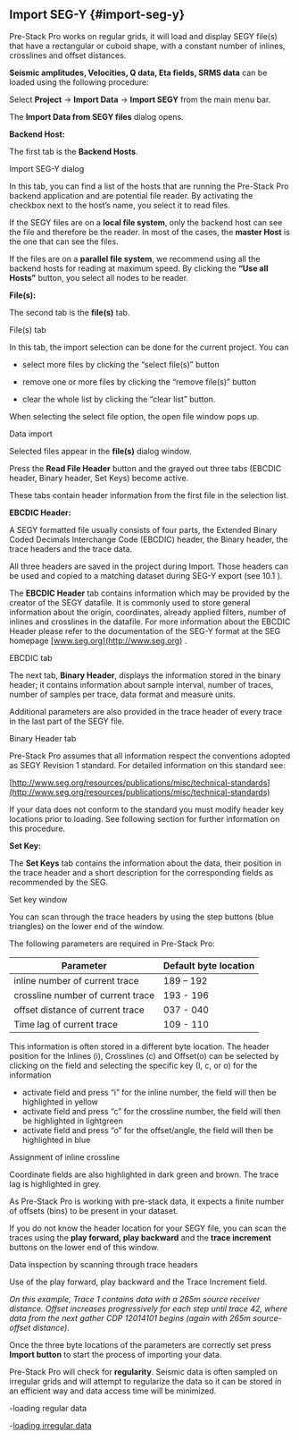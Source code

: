 ## Import SEG-Y {#import-seg-y}

Pre-Stack Pro works on regular grids, it will load and display SEGY file(s) that have a rectangular or cuboid shape, with a constant number of inlines, crosslines and offset distances.

**Seismic amplitudes, Velocities, Q data, Eta fields, SRMS data** can be loaded using the following procedure:

Select **Project** → **Import Data** → **Import SEGY** from the main menu bar.

The **Import Data from SEGY files** dialog opens.

**Backend Host:**

The first tab is the **Backend Hosts**.

Import SEG-Y dialog

In this tab, you can find a list of the hosts that are running the Pre-Stack Pro backend application and are potential file reader. By activating the checkbox next to the host’s name, you select it to read files.

If the SEGY files are on a **local file system**, only the backend host can see the file and therefore be the reader. In most of the cases, the **master Host** is the one that can see the files.

If the files are on a **parallel file system**, we recommend using all the backend hosts for reading at maximum speed. By clicking the **“Use all Hosts”** button, you select all nodes to be reader.

**File(s):**

The second tab is the **file(s)** tab.

File(s) tab

In this tab, the import selection can be done for the current project. You can

- select more files by clicking the “select file(s)” button

- remove one or more files by clicking the “remove file(s)” button

- clear the whole list by clicking the “clear list” button.

When selecting the select file option, the open file window pops up.

Data import

Selected files appear in the **file(s)** dialog window.

Press the **Read File Header** button and the grayed out three tabs (EBCDIC header, Binary header, Set Keys) become active.

These tabs contain header information from the first file in the selection list.

**EBCDIC Header:**

A SEGY formatted file usually consists of four parts, the Extended Binary Coded Decimals Interchange Code (EBCDIC) header, the Binary header, the trace headers and the trace data.

All three headers are saved in the project during Import. Those headers can be used and copied to a matching dataset during SEG-Y export (see 10.1 ).

The **EBCDIC Header** tab contains information which may be provided by the creator of the SEGY datafile. It is commonly used to store general information about the origin, coordinates, already applied filters, number of inlines and crosslines in the datafile. For more information about the EBCDIC Header please refer to the documentation of the SEG-Y format at the SEG homepage [www.seg.org](http://www.seg.org) .

EBCDIC tab

The next tab, **Binary Header**, displays the information stored in the binary header; it contains information about sample interval, number of traces, number of samples per trace, data format and measure units.

Additional parameters are also provided in the trace header of every trace in the last part of the SEGY file.

Binary Header tab

Pre-Stack Pro assumes that all information respect the conventions adopted as SEGY Revision 1 standard. For detailed information on this standard see:

[http://www.seg.org/resources/publications/misc/technical-standards](http://www.seg.org/resources/publications/misc/technical-standards)

If your data does not conform to the standard you must modify header key locations prior to loading. See following section for further information on this procedure.

**Set Key:**

The **Set Keys** tab contains the information about the data, their position in the trace header and a short description for the corresponding fields as recommended by the SEG.

Set key window

You can scan through the trace headers by using the step buttons (blue triangles) on the lower end of the window.

The following parameters are required in Pre-Stack Pro:

| Parameter | Default byte location |
| --- | --- |
| inline number of current trace | 189 – 192 |
| crossline number of current trace | 193 - 196 |
| offset distance of current trace | 037 - 040 |
| Time lag of current trace | 109 - 110 |

This information is often stored in a different byte location. The header position for the Inlines (i), Crosslines (c) and Offset(o) can be selected by clicking on the field and selecting the specific key (I, c, or o) for the information

*   activate field and press “i” for the inline number, the field will then be highlighted in yellow
*   activate field and press “c” for the crossline number, the field will then be highlighted in lightgreen
*   activate field and press “o” for the offset/angle, the field will then be highlighted in blue

Assignment of inline crossline

Coordinate fields are also highlighted in dark green and brown. The trace lag is highlighted in grey.

As Pre-Stack Pro is working with pre-stack data, it expects a finite number of offsets (bins) to be present in your dataset.

If you do not know the header location for your SEGY file, you can scan the traces using the **play forward, play backward** and the **trace increment** buttons on the lower end of this window.

Data inspection by scanning through trace headers

Use of the play forward, play backward and the Trace Increment field.

_On this example, Trace 1 contains data with a 265m source receiver distance. Offset increases progressively for each step until trace 42, where data from the next gather CDP 12014101 begins (again with 265m source-offset distance)._

Once the three byte locations of the parameters are correctly set press **Import button** to start the process of importing your data.

Pre-Stack Pro will check for **regularity**. Seismic data is often sampled on irregular grids and will attempt to regularize the data so it can be stored in an efficient way and data access time will be minimized.

-loading regular data

-[loading irregular data](loading_irregular_data\README.md)